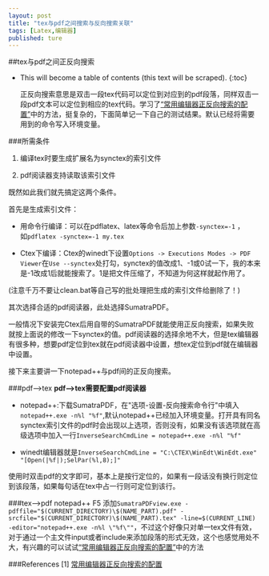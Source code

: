```yaml
---
layout: post
title: "tex与pdf之间搜索与反向搜索关联"
tags: [Latex,编辑器]
published: ture
---
```



##tex与pdf之间正反向搜索

- This will become a table of contents (this text will be scraped).
{:toc}

  正反向搜索意思是双击一段tex代码可以定位到对应到的pdf段落，同样双击一段pdf文本可以定位到相应的tex代码。学习了[“常用编辑器正反向搜索的配置”][r1]中的方法，挺复杂的，下面简单记一下自己的测试结果。默认已经将需要用到的命令写入环境变量。
  
###所需条件

1. 编译tex时要生成扩展名为synctex的索引文件

2. pdf阅读器支持读取该索引文件

既然如此我们就先搞定这两个条件。  

首先是生成索引文件：

- 用命令行编译：可以在pdflatex、latex等命令后加上参数`-synctex=-1` ，  
如`pdflatex -synctex=-1 my.tex`

- Ctex下编译：Ctex的winedt下设置`Options -> Executions Modes -> PDF Viewer`在`Use --synctex`处打勾，synctex的值改成1、-1或0试一下，我的本来是-1改成1后就能搜索了。1是把文件压缩了，不知道为何这样就起作用了。

(注意千万不要让clean.bat等自己写的批处理把生成的索引文件给删除了！)  

其次选择合适的pdf阅读器，此处选择SumatraPDF。

一般情况下安装完Ctex后用自带的SumatraPDF就能使用正反向搜索，如果失败就按上面说的修改一下synctex的值。pdf阅读器的选择余地不大，但是tex编辑器有很多种，想要pdf定位到tex就在pdf阅读器中设置，想tex定位到pdf就在编辑器中设置。

接下来主要讲一下notepad++与pdf间的正反向搜索。

###pdf-->tex
**pdf-->tex需要配置pdf阅读器**  

- notepad++:下载SumatraPDF，在"选项-设置-反向搜索命令行"中填入`notepad++.exe -n%l "%f"`,默认notepad++已经加入环境变量。打开具有同名synctex索引文件的pdf时会出现以上选项，否则没有，如果没有该选项就在高级选项中加入一行`InverseSearchCmdLine = notepad++.exe -n%l "%f"`  

- winedt编辑器就是`InverseSearchCmdLine = "C:\CTEX\WinEdt\WinEdt.exe" "[Open(|%f|);SelPar(%l,8);]"`  

使用时双击pdf的文字即可，基本上是按行定位的，如果有一段话没有换行则定位到该段落，如果每句话在tex中占一行则可定位到该行。

###tex-->pdf
notepad++ F5 添加`SumatraPDFview.exe -pdffile="$(CURRENT_DIRECTORY)\$(NAME_PART).pdf" -srcfile="$(CURRENT_DIRECTORY)\$(NAME_PART).tex" -line=$(CURRENT_LINE) -editor="notepad++.exe -n%l \"%f\""`，不过这个好像只对单一tex文件有效，对于通过一个主文件input或者include来添加段落的形式无效，这个也感觉用处不大，有兴趣的可以试试[“常用编辑器正反向搜索的配置”][r1]中的方法


###References
[1] [常用编辑器正反向搜索的配置][r1]

[r1]: http://bbs.ctex.org/forum.php?mod=viewthread&tid=49386&extra=&page=1

[^id]: 这是脚注